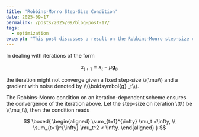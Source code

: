```yaml
---
title: 'Robbins-Monro Step-Size Condition'
date: 2025-09-17
permalink: /posts/2025/09/blog-post-17/
tags:
  - optimization
excerpt: "This post discusses a result on the Robbins-Monro step-size condition which guarantees convergence under a noisy gradient descent."
---
```


In dealing with iterations of the form
<p>

$$
x_{t+1} = x_{t} - \mu \boldsymbol{g}_t,
$$
</p>
the iteration might not converge given a fixed step-size \\(\mu\\) and a gradient with noise denoted by \\(\boldsymbol{g} _t\\).

The Robbins-Monro condition on an iteration-dependent scheme ensures the convergence of the iteration above. Let the step-size on iteration \\(t\\) be \\(\mu_t\\), then the condition reads
<p>

$$
\boxed{
\begin{aligned}
    \sum_{t=1}^{\infty} \mu_t =\infty, \\
    \sum_{t=1}^{\infty} \mu_t^2 < \infty.
\end{aligned}
}
$$
</p>